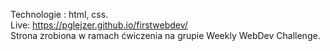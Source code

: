 Technologie : html, css.
<br>Live: https://pglejzer.github.io/firstwebdev/
<br>Strona zrobiona w ramach ćwiczenia na grupie Weekly WebDev Challenge.
